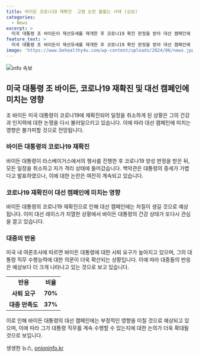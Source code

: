 ```yaml
---
title: 바이든 코로나19 재확진  고령 논란 불붙는 사태 (상보)
categories:
  - News
excerpt: >
  미국 대통령 조 바이든이 재선유세를 재개한 후 코로나19 확진 판정을 받아 대선 캠페인에 차질이 예상되는 가운데, 연령과 건강상의 논란이 커지고 있다. 라스베이거스에서 유세 직후 증상이 나타나 코로나19 검사를 받은 바이든 대통령은 현재 가벼운 증세를 보이고 있으며, 자택에서 자가 격리 중이다. 도널드 트럼프 전 대통령의 피격 이후 유세를 중단했던 바이든 대통령의 건강 문제가 지속적인 관심을 받고 있으며, 민주당 내부에서조차 그가 대통령 직무를 수행할 수 있을지에 대한 의문이 제기되고 있다. 이에 바이든 대통령의 사퇴를 요구하는 목소리도 높아지고 있는 상황이다.
feature_text: >
  미국 대통령 조 바이든이 재선유세를 재개한 후 코로나19 확진 판정을 받아 대선 캠페인에 차질이 예상되는 가운데, 연령과 건강상의 논란이 커지고 있다. 라스베이거스에서 유세 직후 증상이 나타나 코로나19 검사를 받은 바이든 대통령은 현재 가벼운 증세를 보이고 있으며, 자택에서 자가 격리 중이다. 도널드 트럼프 전 대통령의 피격 이후 유세를 중단했던 바이든 대통령의 건강 문제가 지속적인 관심을 받고 있으며, 민주당 내부에서조차 그가 대통령 직무를 수행할 수 있을지에 대한 의문이 제기되고 있다. 이에 바이든 대통령의 사퇴를 요구하는 목소리도 높아지고 있는 상황이다.
image: 'https://www.behealthy4u.com/wp-content/uploads/2024/06/news.jpg'
---
```


<p><img src="https://www.behealthy4u.com/wp-content/uploads/2024/06/news.jpg" alt="info 속보" /></p>

<h2 data-ke-size="size26">미국 대통령 조 바이든, 코로나19 재확진 및 대선 캠페인에 미치는 영향</h2>

<p data-ke-size="size16">조 바이든 미국 대통령이 코로나19에 재확진되어 일정을 취소하게 된 상황은 그의 건강과 인지력에 대한 논쟁을 다시 불러일으키고 있습니다. 이에 따라 대선 캠페인에 미치는 영향은 불가피할 것으로 전망됩니다.</p>

<h3>바이든 대통령의 코로나19 재확진</h3>

<p data-ke-size="size16">바이든 대통령이 라스베이거스에서의 행사를 진행한 후 코로나19 양성 판정을 받은 뒤, 모든 일정을 취소하고 자가 격리 상태에 들어갔습니다. 백악관은 대통령의 증세가 가볍다고 발표하였으나, 이에 대한 논란은 여전히 계속되고 있습니다.</p>

<h3>코로나19 재확진이 대선 캠페인에 미치는 영향</h3>

<p data-ke-size="size16">바이든 대통령의 코로나19 재확진으로 인해 대선 캠페인에는 차질이 생길 것으로 예상됩니다. 이미 대선 레이스가 치열한 상황에서 바이든 대통령의 건강 상태가 또다시 관심을 끌고 있습니다.</p>

<h3>대중의 반응</h3>

<p data-ke-size="size16">미국 내 여론조사에 따르면 바이든 대통령에 대한 사퇴 요구가 높아지고 있으며, 그의 대통령 직무 수행능력에 대한 의문이 더욱 확산되는 상황입니다. 이에 따라 대중들의 반응은 예상보다 더 크게 나타나고 있는 것으로 보고 있습니다.</p>

<table>
    <tr>
        <td style="text-align: center; height: 17px;"><b>반응</b></td>
        <td style="text-align: center; height: 17px;"><b>비율</b></td>
    </tr>
    <tr>
        <td style="text-align: center; height: 17px;"><b>사퇴 요구</b></td>
        <td style="text-align: center; height: 17px;"><b>70%</b></td>
    </tr>
    <tr>
        <td style="text-align: center; height: 17px;"><b>대중 만족도</b></td>
        <td style="text-align: center; height: 17px;"><b>37%</b></td>
    </tr>
</table>

<p data-ke-size="size16">이로 인해 바이든 대통령의 대선 캠페인에는 부정적인 영향을 미칠 것으로 예상되고 있으며, 이에 따라 그가 대통령 직무를 계속 수행할 수 있는지에 대한 논의가 더욱 확대될 것으로 보입니다.</p>
생생한 뉴스, <a href="https://onioninfo.kr" rel="dofollow">onioninfo.kr</a>


